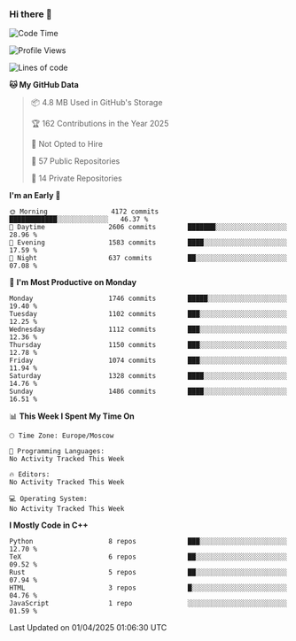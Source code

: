 ### Hi there 👋

<!--
**SemenMartynov/SemenMartynov** is a ✨ _special_ ✨ repository because its `README.md` (this file) appears on your GitHub profile.

Here are some ideas to get you started:

- 🔭 I’m currently working on ...
- 🌱 I’m currently learning ...
- 👯 I’m looking to collaborate on ...
- 🤔 I’m looking for help with ...
- 💬 Ask me about ...
- 📫 How to reach me: ...
- 😄 Pronouns: ...
- ⚡ Fun fact: ...
-->

<!--START_SECTION:waka-->
![Code Time](http://img.shields.io/badge/Code%20Time-0%20secs-blue)

![Profile Views](http://img.shields.io/badge/Profile%20Views-2-blue)

![Lines of code](https://img.shields.io/badge/From%20Hello%20World%20I%27ve%20Written-7.6%20million%20lines%20of%20code-blue)

**🐱 My GitHub Data** 

> 📦 4.8 MB Used in GitHub's Storage 
 > 
> 🏆 162 Contributions in the Year 2025
 > 
> 🚫 Not Opted to Hire
 > 
> 📜 57 Public Repositories 
 > 
> 🔑 14 Private Repositories 
 > 
**I'm an Early 🐤** 

```text
🌞 Morning                4172 commits        ████████████░░░░░░░░░░░░░   46.37 % 
🌆 Daytime                2606 commits        ███████░░░░░░░░░░░░░░░░░░   28.96 % 
🌃 Evening                1583 commits        ████░░░░░░░░░░░░░░░░░░░░░   17.59 % 
🌙 Night                  637 commits         ██░░░░░░░░░░░░░░░░░░░░░░░   07.08 % 
```
📅 **I'm Most Productive on Monday** 

```text
Monday                   1746 commits        █████░░░░░░░░░░░░░░░░░░░░   19.40 % 
Tuesday                  1102 commits        ███░░░░░░░░░░░░░░░░░░░░░░   12.25 % 
Wednesday                1112 commits        ███░░░░░░░░░░░░░░░░░░░░░░   12.36 % 
Thursday                 1150 commits        ███░░░░░░░░░░░░░░░░░░░░░░   12.78 % 
Friday                   1074 commits        ███░░░░░░░░░░░░░░░░░░░░░░   11.94 % 
Saturday                 1328 commits        ████░░░░░░░░░░░░░░░░░░░░░   14.76 % 
Sunday                   1486 commits        ████░░░░░░░░░░░░░░░░░░░░░   16.51 % 
```


📊 **This Week I Spent My Time On** 

```text
🕑︎ Time Zone: Europe/Moscow

💬 Programming Languages: 
No Activity Tracked This Week

🔥 Editors: 
No Activity Tracked This Week

💻 Operating System: 
No Activity Tracked This Week
```

**I Mostly Code in C++** 

```text
Python                   8 repos             ███░░░░░░░░░░░░░░░░░░░░░░   12.70 % 
TeX                      6 repos             ██░░░░░░░░░░░░░░░░░░░░░░░   09.52 % 
Rust                     5 repos             ██░░░░░░░░░░░░░░░░░░░░░░░   07.94 % 
HTML                     3 repos             █░░░░░░░░░░░░░░░░░░░░░░░░   04.76 % 
JavaScript               1 repo              ░░░░░░░░░░░░░░░░░░░░░░░░░   01.59 % 
```




 Last Updated on 01/04/2025 01:06:30 UTC
<!--END_SECTION:waka-->